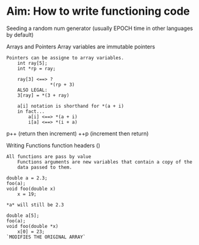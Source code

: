# Aim: How to write functioning code

Seeding a random num generator (usually EPOCH time in other languages by default)

Arrays and Pointers
    Array variables are immutable pointers

    Pointers can be assigne to array variables.
        int ray[5];
        int *rp = ray;

        ray[3] <==> ?
                    *(rp + 3)
        ALSO LEGAL:
        3[ray] = *(3 + ray)

        a[i] notation is shorthand for *(a + i)
        in fact...
            a[i] <==> *(a + i)
            i[a] <==> *(i + a)

p++ (return then increment)
++p (increment then return)

Writing Functions
    function headers
        <return type> <name> (<parameters>)

    All functions are pass by value
        Functions arguments are new variables that contain a copy of the
        data passed to them.

    double a = 2.3;
    foo(a);
    void foo(double x)
        x = 19;

    *a* will still be 2.3

    double a[5];
    foo(a);
    void foo(double *x)
        x[0] = 23;
    `MODIFIES THE ORIGINAL ARRAY`
